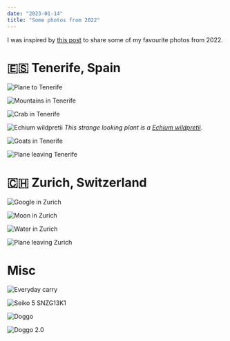 ```yaml
---
date: "2023-01-14"
title: "Some photos from 2022"
---
```


I was inspired by [this post](https://tiramisu.bearblog.dev/2021-photos/) to share some of my favourite photos from 2022.

# 🇪🇸 Tenerife, Spain

![Plane to Tenerife](/images/articles/2022-photos/tenerife-plane.jpg "Plane to Tenerife")

![Mountains in Tenerife](/images/articles/2022-photos/tenerife-mountains.jpg "Mountains in Tenerife")

![Crab in Tenerife](/images/articles/2022-photos/tenerife-crab.jpg "Crab in Tenerife")

![Echium wildpretii](/images/articles/2022-photos/tenerife-plant.jpg "Echium wildpretii")
_This strange looking plant is a [Echium wildpretii](https://en.wikipedia.org/wiki/Echium_wildpretii)._

![Goats in Tenerife](/images/articles/2022-photos/tenerife-goats.jpg "Goats in Tenerife")

![Plane leaving Tenerife](/images/articles/2022-photos/tenerife-plane2.jpg "Plane leaving Tenerife")

# 🇨🇭 Zurich, Switzerland

![Google in Zurich](/images/articles/2022-photos/zurich-google.jpg "Google in Zurich")

![Moon in Zurich](/images/articles/2022-photos/zurich-moon.jpg "Moon in Zurich")

![Water in Zurich](/images/articles/2022-photos/zurich-water.jpg "Water in Zurich")

![Plane leaving Zurich](/images/articles/2022-photos/zurich-plane.jpg "Plane leaving Zurich")

# Misc

![Everyday carry](/images/articles/2022-photos/edc.jpg "Everyday carry")

![Seiko 5 SNZG13K1](/images/articles/2022-photos/seiko.jpg "Seiko 5 SNZG13K1")

![Doggo](/images/articles/2022-photos/dog1.jpg "Doggo")

![Doggo 2.0](/images/articles/2022-photos/dog2.jpg "Doggo 2.0")
